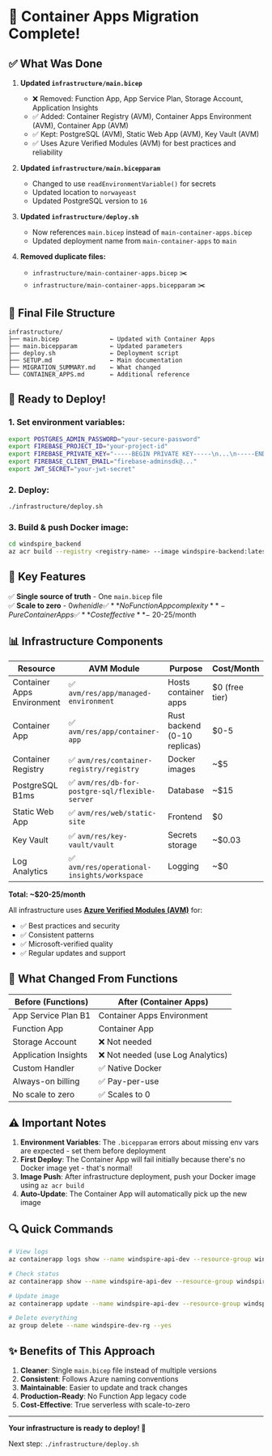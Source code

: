 # 🎉 Container Apps Migration Complete!

## ✅ What Was Done

1. **Updated `infrastructure/main.bicep`**
   - ❌ Removed: Function App, App Service Plan, Storage Account, Application Insights
   - ✅ Added: Container Registry (AVM), Container Apps Environment (AVM), Container App (AVM)
   - ✅ Kept: PostgreSQL (AVM), Static Web App (AVM), Key Vault (AVM)
   - ✅ Uses Azure Verified Modules (AVM) for best practices and reliability

2. **Updated `infrastructure/main.bicepparam`**
   - Changed to use `readEnvironmentVariable()` for secrets
   - Updated location to `norwayeast`
   - Updated PostgreSQL version to `16`

3. **Updated `infrastructure/deploy.sh`**
   - Now references `main.bicep` instead of `main-container-apps.bicep`
   - Updated deployment name from `main-container-apps` to `main`

4. **Removed duplicate files:**
   - `infrastructure/main-container-apps.bicep` ✂️
   - `infrastructure/main-container-apps.bicepparam` ✂️

## 📁 Final File Structure

```
infrastructure/
├── main.bicep              ← Updated with Container Apps
├── main.bicepparam         ← Updated parameters
├── deploy.sh               ← Deployment script
├── SETUP.md                ← Main documentation
├── MIGRATION_SUMMARY.md    ← What changed
└── CONTAINER_APPS.md       ← Additional reference
```

## 🚀 Ready to Deploy!

### 1. Set environment variables:
```bash
export POSTGRES_ADMIN_PASSWORD="your-secure-password"
export FIREBASE_PROJECT_ID="your-project-id"
export FIREBASE_PRIVATE_KEY="-----BEGIN PRIVATE KEY-----\n...\n-----END PRIVATE KEY-----\n"
export FIREBASE_CLIENT_EMAIL="firebase-adminsdk@..."
export JWT_SECRET="your-jwt-secret"
```

### 2. Deploy:
```bash
./infrastructure/deploy.sh
```

### 3. Build & push Docker image:
```bash
cd windspire_backend
az acr build --registry <registry-name> --image windspire-backend:latest --platform linux/amd64 .
```

## 🎯 Key Features

✅ **Single source of truth** - One `main.bicep` file  
✅ **Scale to zero** - $0 when idle  
✅ **No Function App complexity** - Pure Container Apps  
✅ **Cost effective** - ~$20-25/month  

## 📊 Infrastructure Components

| Resource | AVM Module | Purpose | Cost/Month |
|----------|------------|---------|-----------|
| Container Apps Environment | ✅ `avm/res/app/managed-environment` | Hosts container apps | $0 (free tier) |
| Container App | ✅ `avm/res/app/container-app` | Rust backend (0-10 replicas) | $0-5 |
| Container Registry | ✅ `avm/res/container-registry/registry` | Docker images | ~$5 |
| PostgreSQL B1ms | ✅ `avm/res/db-for-postgre-sql/flexible-server` | Database | ~$15 |
| Static Web App | ✅ `avm/res/web/static-site` | Frontend | $0 |
| Key Vault | ✅ `avm/res/key-vault/vault` | Secrets storage | ~$0.03 |
| Log Analytics | ✅ `avm/res/operational-insights/workspace` | Logging | ~$0 |

**Total: ~$20-25/month**

All infrastructure uses **[Azure Verified Modules (AVM)](https://aka.ms/avm)** for:
- ✅ Best practices and security
- ✅ Consistent patterns
- ✅ Microsoft-verified quality
- ✅ Regular updates and support

## 📝 What Changed From Functions

| Before (Functions) | After (Container Apps) |
|-------------------|------------------------|
| App Service Plan B1 | Container Apps Environment |
| Function App | Container App |
| Storage Account | ❌ Not needed |
| Application Insights | ❌ Not needed (use Log Analytics) |
| Custom Handler | ✅ Native Docker |
| Always-on billing | ✅ Pay-per-use |
| No scale to zero | ✅ Scales to 0 |

## ⚠️ Important Notes

1. **Environment Variables**: The `.bicepparam` errors about missing env vars are expected - set them before deployment
2. **First Deploy**: The Container App will fail initially because there's no Docker image yet - that's normal!
3. **Image Push**: After infrastructure deployment, push your Docker image using `az acr build`
4. **Auto-Update**: The Container App will automatically pick up the new image

## 🔍 Quick Commands

```bash
# View logs
az containerapp logs show --name windspire-api-dev --resource-group windspire-dev-rg --follow

# Check status
az containerapp show --name windspire-api-dev --resource-group windspire-dev-rg

# Update image
az containerapp update --name windspire-api-dev --resource-group windspire-dev-rg --image <new-image>

# Delete everything
az group delete --name windspire-dev-rg --yes
```

## ✨ Benefits of This Approach

1. **Cleaner**: Single `main.bicep` file instead of multiple versions
2. **Consistent**: Follows Azure naming conventions
3. **Maintainable**: Easier to update and track changes
4. **Production-Ready**: No Function App legacy code
5. **Cost-Effective**: True serverless with scale-to-zero

---

**Your infrastructure is ready to deploy! 🎊**

Next step: `./infrastructure/deploy.sh`
